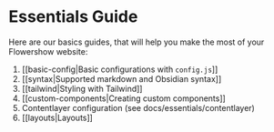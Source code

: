 # Essentials Guide

Here are our basics guides, that will help you make the most of your Flowershow website:
1. [[basic-config|Basic configurations with `config.js`]]
2. [[syntax|Supported markdown and Obsidian syntax]]
3. [[tailwind|Styling with Tailwind]]
4. [[custom-components|Creating custom components]]
5. Contentlayer configuration (see docs/essentials/contentlayer)
6. [[layouts|Layouts]]
